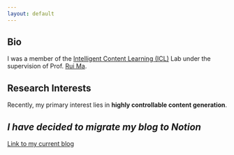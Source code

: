 ```yaml
---
layout: default
---
```




## Bio
I was a member of the [Intelligent Content Learning (ICL)](https://ruim-jlu.github.io/team/) Lab under the supervision of Prof. [Rui Ma](https://ruim-jlu.github.io/).


## Research Interests
Recently, my primary interest lies in **highly controllable content generation**.

## _I have decided to migrate my blog to Notion_
[Link to my current blog](https://linlianjiang.vercel.app/home)

